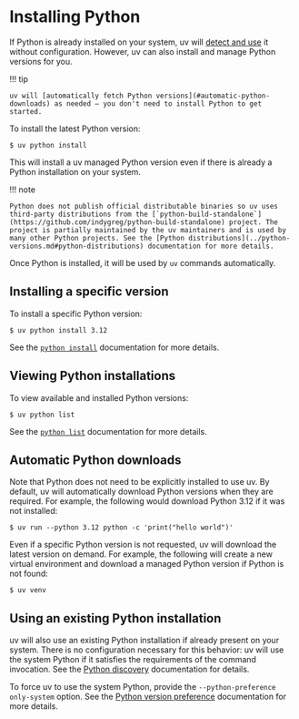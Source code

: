 # Installing Python

If Python is already installed on your system, uv will [detect and use](#using-an-existing-python-installation) it without configuration. However, uv can also install and manage Python versions for you.

!!! tip

    uv will [automatically fetch Python versions](#automatic-python-downloads) as needed — you don't need to install Python to get started.

To install the latest Python version:

```console
$ uv python install
```

This will install a uv managed Python version even if there is already a Python installation on your system.

!!! note

    Python does not publish official distributable binaries so uv uses third-party distributions from the [`python-build-standalone`](https://github.com/indygreg/python-build-standalone) project. The project is partially maintained by the uv maintainers and is used by many other Python projects. See the [Python distributions](../python-versions.md#python-distributions) documentation for more details.


<!-- TODO(zanieb): Restore when Python shim management is added
Note that when an automatic Python installation occurs, the `python` command will not be added to the shell. Use `uv python install-shim` to ensure the `python` shim is installed.

Once Python is installed, it can be invoked via `python`:

```console
$ python --version
```

To prevent uv from managing Python system-wide, provide the `--no-shim` option during installation.
-->

Once Python is installed, it will be used by `uv` commands automatically.

## Installing a specific version

To install a specific Python version:

```console
$ uv python install 3.12
```

See the [`python install`](../python-versions.md#installing-a-python-version) documentation for more details.

## Viewing Python installations

To view available and installed Python versions:

```console
$ uv python list
```

See the [`python list`](../python-versions.md#viewing-available-python-versions) documentation for more details.

<!--TODO(zanieb): The above should probably link to a CLI reference and that content should be moved out of that file -->

## Automatic Python downloads

Note that Python does not need to be explicitly installed to use uv. By default, uv will automatically download Python versions when they are required. For example, the following would download Python 3.12 if it was not installed:

```console
$ uv run --python 3.12 python -c 'print("hello world")'
```

Even if a specific Python version is not requested, uv will download the latest version on demand. For example, the following will create a new virtual environment and download a managed Python version if Python is not found:

```console
$ uv venv
```

<!-- TODO(zanieb): Restore when Python shim management is added
Note that when an automatic Python installation occurs, the `python` command will not be added to the shell. Use `uv python install-shim` to ensure the `python` shim is installed.
-->

## Using an existing Python installation

uv will also use an existing Python installation if already present on your system. There is no configuration necessary for this behavior: uv will use the system Python if it satisfies the requirements of the command invocation. See the [Python discovery](../python-versions.md#discovery-order) documentation for details.

To force uv to use the system Python, provide the `--python-preference only-system` option. See the [Python version preference](../python-versions.md#adjusting-python-version-preferences) documentation for more details.
